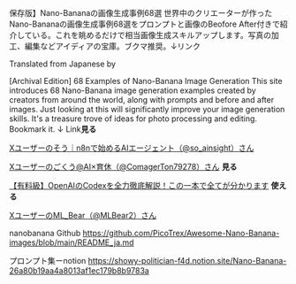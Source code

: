 
保存版】Nano-Bananaの画像生成事例68選 世界中のクリエーターが作ったNano-Bananaの画像生成事例68選をプロンプトと画像のBeofore After付きで紹介している。これを眺めるだけで相当画像生成スキルアップします。写真の加工、編集などアイディアの宝庫。ブクマ推奨。↓リンク

Translated from Japanese by[](https://translate.google.com/)

[Archival Edition] 68 Examples of Nano-Banana Image Generation This site introduces 68 Nano-Banana image generation examples created by creators from around the world, along with prompts and before and after images. Just looking at this will significantly improve your image generation skills. It's a treasure trove of ideas for photo processing and editing. Bookmark it. ↓ Link**見る**

[Xユーザーのそう｜n8nで始めるAIエージェント（@so_ainsight）さん](https://x.com/so_ainsight/status/1969036565306376482?s=12)

[Xユーザーのごくう@AI×育休（@ComagerTon79278）さん](https://x.com/comagerton79278/status/1968917977006309657?s=12)
**見る**

[【有料級】OpenAIのCodexを全力徹底解説！この一本で全てが分かります](https://youtu.be/VKrQgd7Dfdo)
**使える**

[XユーザーのML_Bear（@MLBear2）さん](https://x.com/mlbear2/status/1967948000850047316?s=12)

nanobanana Github
https://github.com/PicoTrex/Awesome-Nano-Banana-images/blob/main/README_ja.md

プロンプト集ーnotion
https://showy-politician-f4d.notion.site/Nano-Banana-26a80b19aa4a8013af1ec179b8b9783a	

